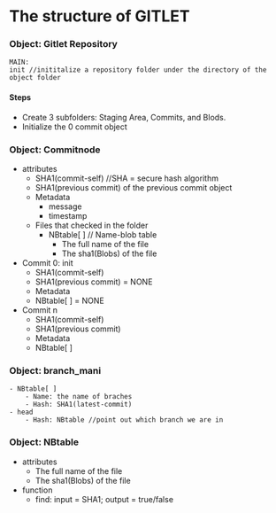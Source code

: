 # The structure of GITLET

### Object: Gitlet Repository

    MAIN:
    init //inititalize a repository folder under the directory of the object folder
    
#### Steps
* Create 3 subfolders: Staging Area, Commits, and Blods.
* Initialize the 0 commit object


### Object: Commitnode
* attributes
    - SHA1(commit-self) //SHA = secure hash algorithm
    - SHA1(previous commit) of the previous commit object
    - Metadata
        - message
        - timestamp
    - Files that checked in the folder
        - NBtable[ ] // Name-blob table
            - The full name of the file
            - The sha1(Blobs) of the file
* Commit 0: init
    - SHA1(commit-self)
    - SHA1(previous commit) = NONE
    - Metadata
    - NBtable[ ] = NONE
* Commit n
    - SHA1(commit-self)
    - SHA1(previous commit)
    - Metadata
    - NBtable[ ]

### Object: branch_mani
    - NBtable[ ]
        - Name: the name of braches
        - Hash: SHA1(latest-commit)
    - head
        - Hash: NBtable //point out which branch we are in

### Object: NBtable
* attributes
    - The full name of the file
    - The sha1(Blobs) of the file
* function
    - find: input = SHA1; output = true/false
